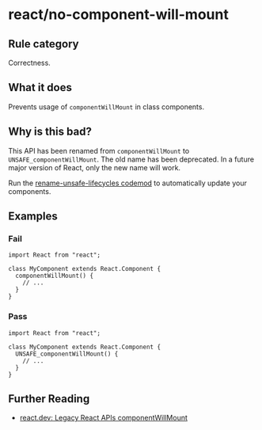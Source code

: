 # react/no-component-will-mount

## Rule category

Correctness.

## What it does

Prevents usage of `componentWillMount` in class components.

## Why is this bad?

This API has been renamed from `componentWillMount` to `UNSAFE_componentWillMount`. The old name has been deprecated. In a future major version of React, only the new name will work.

Run the [rename-unsafe-lifecycles codemod](https://github.com/reactjs/react-codemod#rename-unsafe-lifecycles) to automatically update your components.

## Examples

### Fail

```tsx
import React from "react";

class MyComponent extends React.Component {
  componentWillMount() {
    // ...
  }
}
```

### Pass

```tsx
import React from "react";

class MyComponent extends React.Component {
  UNSAFE_componentWillMount() {
    // ...
  }
}
```

## Further Reading

- [react.dev: Legacy React APIs componentWillMount](https://react.dev/reference/react/Component#componentwillmount)
